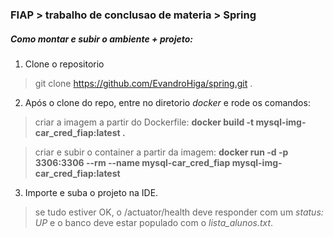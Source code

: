 ### FIAP > trabalho de conclusao de materia > Spring

##### Como montar e subir o ambiente + projeto:

1. Clone o repositorio 
> git clone https://github.com/EvandroHiga/spring.git .

2. Após o clone do repo, entre no diretorio *docker* e rode os comandos:
> criar a imagem a partir do Dockerfile: **docker build -t mysql-img-car_cred_fiap:latest .**

> criar e subir o container a partir da imagem: **docker run -d -p 3306:3306 --rm --name mysql-car_cred_fiap mysql-img-car_cred_fiap:latest**

3. Importe e suba o projeto na IDE.
> se tudo estiver OK, o /actuator/health deve responder com um *status: UP* e o banco deve estar populado com o *lista_alunos.txt*.
